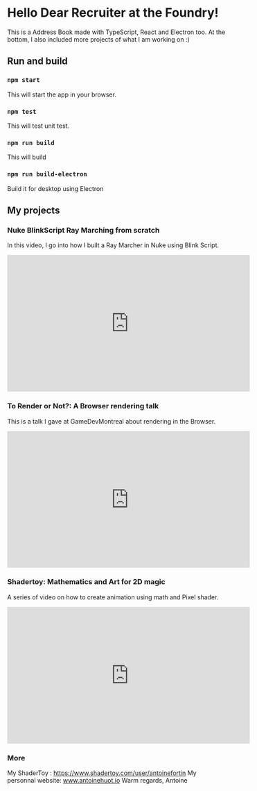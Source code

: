 # Hello Dear Recruiter at the Foundry!

  

This is a Address Book made with TypeScript, React and Electron too. At the bottom, I also included more projects of what I am working on :)


 ## Run and build
### `npm start`

 This will start the app in your browser.

  ### `npm test`

  

This will test unit test.

  

### `npm run build`

This will build

  

### `npm run build-electron`

Build it for desktop using Electron


 ## My projects
 ### Nuke BlinkScript Ray Marching from scratch
 In this video, I go into how I built a Ray Marcher in Nuke using Blink Script.
<iframe width="560" height="315" src="https://www.youtube.com/embed/Ouj0C2LVH0I?si=P49j3nj9d9dbrpCY" title="YouTube video player" frameborder="0" allow="accelerometer; autoplay; clipboard-write; encrypted-media; gyroscope; picture-in-picture; web-share" referrerpolicy="strict-origin-when-cross-origin" allowfullscreen></iframe>
 
 ### To Render or Not?: A Browser rendering talk 
 This is a talk I gave at GameDevMontreal about rendering in the Browser.
 <iframe width="560" height="315" src="https://www.youtube.com/embed/zCcRfizD_0I?si=Op5zayS55_e1vCCZ" title="YouTube video player" frameborder="0" allow="accelerometer; autoplay; clipboard-write; encrypted-media; gyroscope; picture-in-picture; web-share" referrerpolicy="strict-origin-when-cross-origin" allowfullscreen></iframe>
 
 ### Shadertoy: Mathematics and Art for 2D magic
A series of video on how to create animation using math and Pixel shader.

<iframe width="560" height="315" src="https://www.youtube.com/embed/Abq2jm0d7ZQ?si=2C34EGcOFno3zUmE" title="YouTube video player" frameborder="0" allow="accelerometer; autoplay; clipboard-write; encrypted-media; gyroscope; picture-in-picture; web-share" referrerpolicy="strict-origin-when-cross-origin" allowfullscreen></iframe>

 ### More 
 My ShaderToy : https://www.shadertoy.com/user/antoinefortin
 My personnal website: www.antoinehuot.io
Warm regards,
Antoine